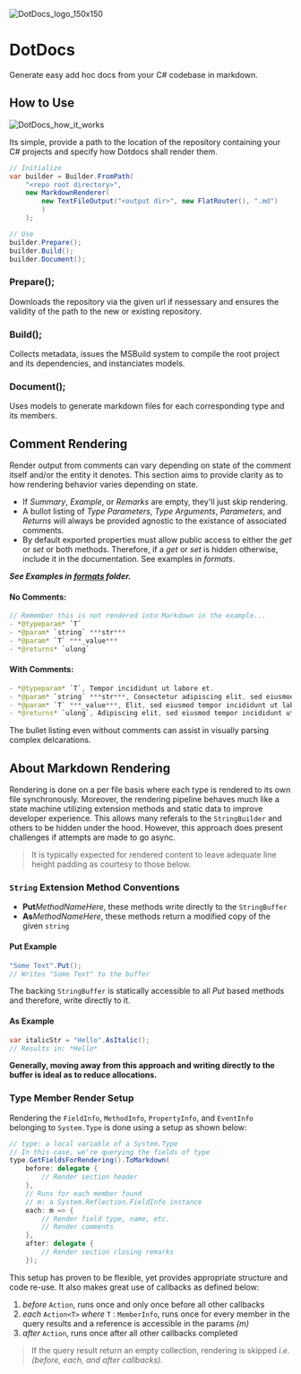 ![DotDocs_logo_150x150](https://github.com/Chase-William/DotDocs/assets/46757278/ca2b9be4-b1cf-4775-bb04-7a6e5ff7db82)

# DotDocs

Generate easy add hoc docs from your C# codebase in markdown.

## How to Use

![DotDocs_how_it_works](https://github.com/Chase-William/DotDocs/assets/46757278/337229ed-06f7-4d6d-ada0-9a8e11a026f0)


Its simple, provide a path to the location of the repository containing your C# projects and specify how Dotdocs shall render them.

```cs
// Initialize
var builder = Builder.FromPath(
    "<repo root directory>",
    new MarkdownRenderer(
        new TextFileOutput("<output dir>", new FlatRouter(), ".md")
        )
    );

// Use
builder.Prepare();
builder.Build();
builder.Document();
```

### Prepare();

Downloads the repository via the given url if nessessary and ensures the validity of the path to the new or existing repository.

### Build();

Collects metadata, issues the MSBuild system to compile the root project and its dependencies, and instanciates models. 

### Document();

Uses models to generate markdown files for each corresponding type and its members.

## Comment Rendering

Render output from comments can vary depending on state of the comment itself and/or the entity it denotes. This section aims to provide clarity as to how rendering behavior varies depending on state.

- If *Summary*, *Example*, or *Remarks* are empty, they'll just skip rendering.
- A bullot listing of *Type Parameters*, *Type Arguments*, *Parameters*, and *Returns* will always be provided agnostic to the existance of associated comments.
- By default exported properties must allow public access to either the *get* or *set* or both methods. Therefore, if a *get* or *set* is hidden otherwise, include it in the documentation. See examples in *formats*.

***See Examples in [formats](./formats/) folder.***

#### No Comments:
```java
// Remember this is not rendered into Markdown in the example...
- *@typeparam* `T`
- *@param* `string` ***str***
- *@param* `T` ***_value***
- *@returns* `ulong`
```

#### With Comments:

```java
- *@typeparam* `T`, Tempor incididunt ut labore et.
- *@param* `string` ***str***, Consectetur adipiscing elit, sed eiusmod tempor incididunt ut labore et dolore magna aliqua.
- *@param* `T` ***_value***, Elit, sed eiusmod tempor incididunt ut labore et dolore magna aliqua.
- *@returns* `ulong`, Adipiscing elit, sed eiusmod tempor incididunt ut labore et dolore magna aliqua.
```

The bullet listing even without comments can assist in visually parsing complex delcarations.

## About Markdown Rendering

Rendering is done on a per file basis where each type is rendered to its own file synchronously. Moreover, the rendering pipeline behaves much like a state machine utilizing extension methods and static data to improve developer experience. This allows many referals to the `StringBuilder` and others to be hidden under the hood. However, this approach does present challenges if attempts are made to go async.

> It is typically expected for rendered content to leave adequate line height padding as courtesy to those below.

### `String` Extension Method Conventions

- **Put***MethodNameHere*, these methods write directly to the `StringBuffer`
- **As***MethodNameHere*, these methods return a modified copy of the given `string`

#### **Put** Example

```cs
"Some Text".Put();
// Writes "Some Text" to the buffer
```

The backing `StringBuffer` is statically accessible to all *Put* based methods and therefore, write directly to it.

#### **As** Example

```cs
var italicStr = "Hello".AsItalic();
// Results in: *Hello*
```

**Generally, moving away from this approach and writing directly to the buffer is ideal as to reduce allocations.**

### Type Member Render Setup

Rendering the `FieldInfo`, `MethodInfo`, `PropertyInfo`, and `EventInfo` belonging to `System.Type` is done using a setup as shown below:

```cs
// type: a local variable of a System.Type
// In this case, we're querying the fields of type
type.GetFieldsForRendering().ToMarkdown(
    before: delegate {
        // Render section header
    }, 
    // Runs for each member found
    // m: a System.Reflection.FieldInfo instance
    each: m => {
        // Render field type, name, etc.
        // Render comments
    },
    after: delegate {
        // Render section closing remarks
    });
```

This setup has proven to be flexible, yet provides appropriate structure and code re-use. It also makes great use of callbacks as defined below:

1. *before* `Action`, runs once and only once before all other callbacks
2. *each* `Action<T>` *where* `T` : `MemberInfo`, runs once for every member in the query results and a reference is accessible in the params *(m)*
3. *after* `Action`, runs once after all other callbacks completed

> If the query result return an empty collection, rendering is skipped *i.e. (before, each, and after callbacks).*
